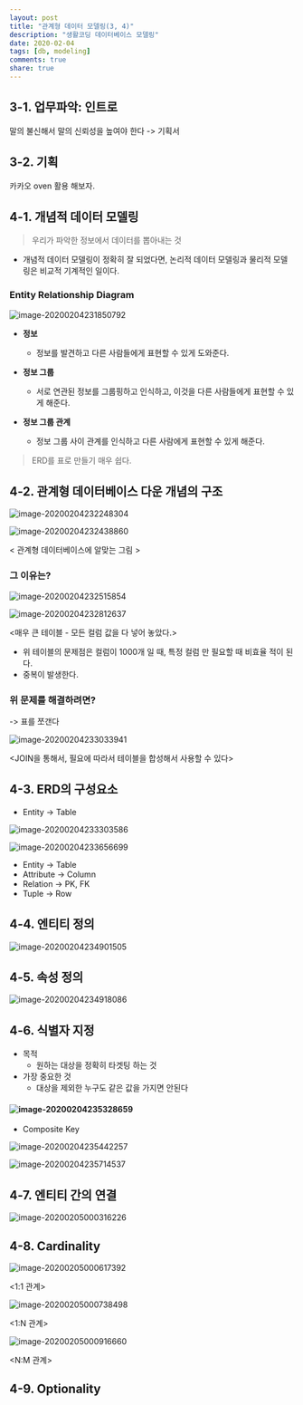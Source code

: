 ```yaml
---
layout: post
title: "관계형 데이터 모델링(3, 4)"
description: "생활코딩 데이터베이스 모델링"
date: 2020-02-04
tags: [db, modeling]
comments: true
share: true
---
```


## 3-1. 업무파악: 인트로

 말의 불신해서 말의 신뢰성을 높여야 한다 -> 기획서



## 3-2. 기획

카카오 oven 활용 해보자. 



## 4-1. 개념적 데이터 모델링

> 우리가 파악한 정보에서 데이터를 뽑아내는 것

* 개념적 데이터 모델링이 정확히 잘 되었다면, 논리적 데이터 모델링과 물리적 모델링은 비교적 기계적인 일이다.



### Entity Relationship Diagram

![image-20200204231850792](/images/image-20200204231850792.png)

* **정보**
  * 정보를 발견하고 다른 사람들에게 표현할 수 있게 도와준다.
* **정보 그룹**
  * 서로 연관된 정보를 그룹핑하고 인식하고, 이것을 다른 사람들에게 표현할 수 있게 해준다.

* **정보 그룹 관계**
  * 정보 그룹 사이 관계를 인식하고 다른 사람에게 표현할 수 있게 해준다.

> ERD를 표로 만들기 매우 쉽다.





## 4-2. 관계형 데이터베이스 다운 개념의 구조

![image-20200204232248304](/images/image-20200204232248304.png)

![image-20200204232438860](/images/image-20200204232438860.png)



< 관계형 데이터베이스에 알맞는 그림 >



### 그 이유는?

![image-20200204232515854](/images/image-20200204232515854.png)

![image-20200204232812637](/images/image-20200204232812637.png)

<매우 큰 테이블 - 모든 컬럼 값을 다 넣어 놓았다.>

* 위 테이블의 문제점은 컬럼이 1000개 일 때, 특정 컬럼 만 필요할 때 비효율 적이 된다.
* 중복이 발생한다.



### 위 문제를 해결하려면?

-> 표를 쪼갠다

![image-20200204233033941](/images/image-20200204233033941.png)

<JOIN을 통해서, 필요에 따라서 테이블을 합성해서 사용할 수 있다>





## 4-3. ERD의 구성요소

* Entity -> Table

![image-20200204233303586](/images/image-20200204233303586.png)



![image-20200204233656699](/images/image-20200204233656699.png)



* Entity -> Table
* Attribute -> Column
* Relation -> PK, FK
* Tuple -> Row



## 4-4. 엔티티 정의

![image-20200204234901505](/images/image-20200204234901505.png)

## 4-5. 속성 정의

![image-20200204234918086](/images/image-20200204234918086.png)





## 4-6. 식별자 지정

* 목적
  * 원하는 대상을 정확히 타겟팅 하는 것
* 가장 중요한 것
  * 대상을 제외한 누구도 같은 값을 가지면 안된다

#### ![image-20200204235328659](/images/image-20200204235328659.png)



* Composite Key

![image-20200204235442257](/images/image-20200204235442257.png)

![image-20200204235714537](/images/image-20200204235714537.png)



## 4-7. 엔티티 간의 연결

![image-20200205000316226](/images/image-20200205000316226.png)



## 4-8. Cardinality

![image-20200205000617392](/images/image-20200205000617392.png)

<1:1 관계>



![image-20200205000738498](/images/image-20200205000738498.png)

<1:N 관계>



![image-20200205000916660](/images/image-20200205000916660.png)

<N:M 관계>



## 4-9. Optionality

